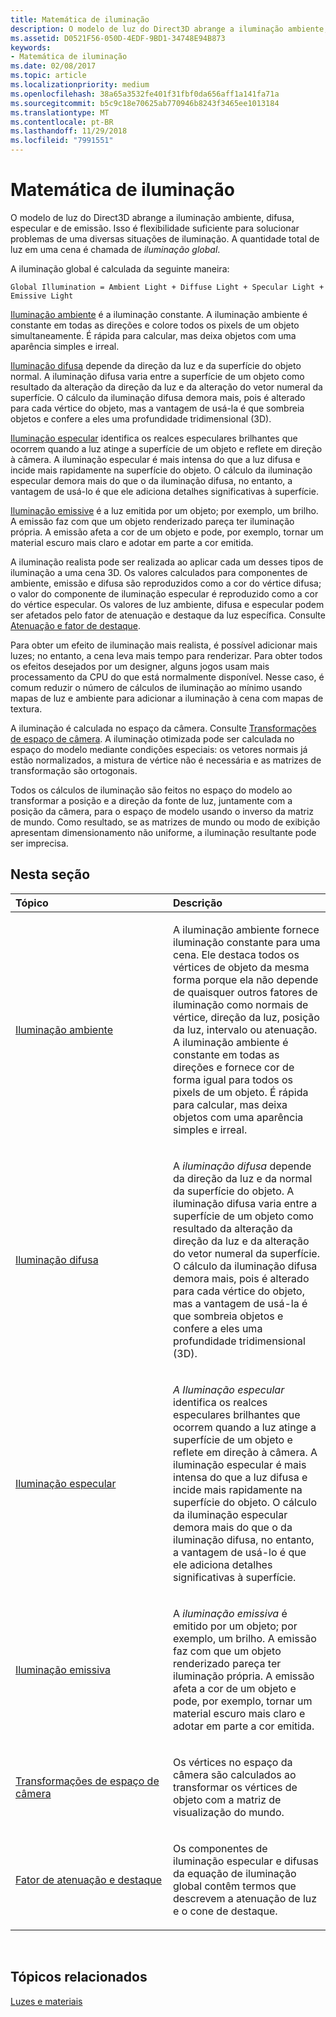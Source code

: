 ```yaml
---
title: Matemática de iluminação
description: O modelo de luz do Direct3D abrange a iluminação ambiente, difusa, especular e de emissão. Isso é flexibilidade suficiente para solucionar problemas de uma diversas situações de iluminação. A quantidade total de luz em uma cena é chamada de iluminação global.
ms.assetid: D0521F56-050D-4EDF-9BD1-34748E94B873
keywords:
- Matemática de iluminação
ms.date: 02/08/2017
ms.topic: article
ms.localizationpriority: medium
ms.openlocfilehash: 38a65a3532fe401f31fbf0da656aff1a141fa71a
ms.sourcegitcommit: b5c9c18e70625ab770946b8243f3465ee1013184
ms.translationtype: MT
ms.contentlocale: pt-BR
ms.lasthandoff: 11/29/2018
ms.locfileid: "7991551"
---
```

# <a name="mathematics-of-lighting"></a>Matemática de iluminação


O modelo de luz do Direct3D abrange a iluminação ambiente, difusa, especular e de emissão. Isso é flexibilidade suficiente para solucionar problemas de uma diversas situações de iluminação. A quantidade total de luz em uma cena é chamada de *iluminação global*.

A iluminação global é calculada da seguinte maneira:

```
Global Illumination = Ambient Light + Diffuse Light + Specular Light + Emissive Light 
```

[Iluminação ambiente](ambient-lighting.md) é a iluminação constante. A iluminação ambiente é constante em todas as direções e colore todos os pixels de um objeto simultaneamente. É rápida para calcular, mas deixa objetos com uma aparência simples e irreal.

[Iluminação difusa](diffuse-lighting.md) depende da direção da luz e da superfície do objeto normal. A iluminação difusa varia entre a superfície de um objeto como resultado da alteração da direção da luz e da alteração do vetor numeral da superfície. O cálculo da iluminação difusa demora mais, pois é alterado para cada vértice do objeto, mas a vantagem de usá-la é que sombreia objetos e confere a eles uma profundidade tridimensional (3D).

[Iluminação especular](specular-lighting.md) identifica os realces especulares brilhantes que ocorrem quando a luz atinge a superfície de um objeto e reflete em direção à câmera. A iluminação especular é mais intensa do que a luz difusa e incide mais rapidamente na superfície do objeto. O cálculo da iluminação especular demora mais do que o da iluminação difusa, no entanto, a vantagem de usá-lo é que ele adiciona detalhes significativas à superfície.

[Iluminação emissive](emissive-lighting.md) é a luz emitida por um objeto; por exemplo, um brilho. A emissão faz com que um objeto renderizado pareça ter iluminação própria. A emissão afeta a cor de um objeto e pode, por exemplo, tornar um material escuro mais claro e adotar em parte a cor emitida.

A iluminação realista pode ser realizada ao aplicar cada um desses tipos de iluminação a uma cena 3D. Os valores calculados para componentes de ambiente, emissão e difusa são reproduzidos como a cor do vértice difusa; o valor do componente de iluminação especular é reproduzido como a cor do vértice especular. Os valores de luz ambiente, difusa e especular podem ser afetados pelo fator de atenuação e destaque da luz específica. Consulte [Atenuação e fator de destaque](attenuation-and-spotlight-factor.md).

Para obter um efeito de iluminação mais realista, é possível adicionar mais luzes; no entanto, a cena leva mais tempo para renderizar. Para obter todos os efeitos desejados por um designer, alguns jogos usam mais processamento da CPU do que está normalmente disponível. Nesse caso, é comum reduzir o número de cálculos de iluminação ao mínimo usando mapas de luz e ambiente para adicionar a iluminação à cena com mapas de textura.

A iluminação é calculada no espaço da câmera. Consulte [Transformações de espaço de câmera](camera-space-transformations.md). A iluminação otimizada pode ser calculada no espaço do modelo mediante condições especiais: os vetores normais já estão normalizados, a mistura de vértice não é necessária e as matrizes de transformação são ortogonais.

Todos os cálculos de iluminação são feitos no espaço do modelo ao transformar a posição e a direção da fonte de luz, juntamente com a posição da câmera, para o espaço de modelo usando o inverso da matriz de mundo. Como resultado, se as matrizes de mundo ou modo de exibição apresentam dimensionamento não uniforme, a iluminação resultante pode ser imprecisa.

## <a name="span-idin-this-sectionspanin-this-section"></a><span id="in-this-section"></span>Nesta seção


<table>
<colgroup>
<col width="50%" />
<col width="50%" />
</colgroup>
<thead>
<tr class="header">
<th align="left">Tópico</th>
<th align="left">Descrição</th>
</tr>
</thead>
<tbody>
<tr class="odd">
<td align="left"><p><a href="ambient-lighting.md">Iluminação ambiente</a></p></td>
<td align="left"><p>A iluminação ambiente fornece iluminação constante para uma cena. Ele destaca todos os vértices de objeto da mesma forma porque ela não depende de quaisquer outros fatores de iluminação como normais de vértice, direção da luz, posição da luz, intervalo ou atenuação. A iluminação ambiente é constante em todas as direções e fornece cor de forma igual para todos os pixels de um objeto. É rápida para calcular, mas deixa objetos com uma aparência simples e irreal.</p></td>
</tr>
<tr class="even">
<td align="left"><p><a href="diffuse-lighting.md">Iluminação difusa</a></p></td>
<td align="left"><p>A <em>iluminação difusa</em> depende da direção da luz e da normal da superfície do objeto. A iluminação difusa varia entre a superfície de um objeto como resultado da alteração da direção da luz e da alteração do vetor numeral da superfície. O cálculo da iluminação difusa demora mais, pois é alterado para cada vértice do objeto, mas a vantagem de usá-la é que sombreia objetos e confere a eles uma profundidade tridimensional (3D).</p></td>
</tr>
<tr class="odd">
<td align="left"><p><a href="specular-lighting.md">Iluminação especular</a></p></td>
<td align="left"><p><em>A Iluminação especular</em> identifica os realces especulares brilhantes que ocorrem quando a luz atinge a superfície de um objeto e reflete em direção à câmera. A iluminação especular é mais intensa do que a luz difusa e incide mais rapidamente na superfície do objeto. O cálculo da iluminação especular demora mais do que o da iluminação difusa, no entanto, a vantagem de usá-lo é que ele adiciona detalhes significativas à superfície.</p></td>
</tr>
<tr class="even">
<td align="left"><p><a href="emissive-lighting.md">Iluminação emissiva</a></p></td>
<td align="left"><p>A <em>iluminação emissiva</em> é emitido por um objeto; por exemplo, um brilho. A emissão faz com que um objeto renderizado pareça ter iluminação própria. A emissão afeta a cor de um objeto e pode, por exemplo, tornar um material escuro mais claro e adotar em parte a cor emitida.</p></td>
</tr>
<tr class="odd">
<td align="left"><p><a href="camera-space-transformations.md">Transformações de espaço de câmera</a></p></td>
<td align="left"><p>Os vértices no espaço da câmera são calculados ao transformar os vértices de objeto com a matriz de visualização do mundo.</p></td>
</tr>
<tr class="even">
<td align="left"><p><a href="attenuation-and-spotlight-factor.md">Fator de atenuação e destaque</a></p></td>
<td align="left"><p>Os componentes de iluminação especular e difusas da equação de iluminação global contêm termos que descrevem a atenuação de luz e o cone de destaque.</p></td>
</tr>
</tbody>
</table>

 

## <a name="span-idrelated-topicsspanrelated-topics"></a><span id="related-topics"></span>Tópicos relacionados


[Luzes e materiais](lights-and-materials.md)

 

 




